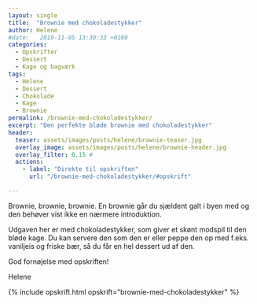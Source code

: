 ```yaml
---
layout: single
title:  "Brownie med chokoladestykker"
author: Helene
#date:   2019-11-05 13:39:33 +0100
categories:
  - Opskrifter   
  - Dessert
  - Kage og bagværk
tags: 
  - Helene
  - Dessert
  - Chokolade
  - Kage
  - Brownie
permalink: /brownie-med-chokoladestykker/
excerpt: "Den perfekte bløde brownie med chokoladestykker"
header:
  teaser: assets/images/posts/helene/brownie-teaser.jpg
  overlay_image: assets/images/posts/helene/brownie-header.jpg
  overlay_filter: 0.15 # 
  actions:
    - label: "Direkte til opskriften"
      url: "/brownie-med-chokoladestykker/#opskrift"

---
```


Brownie, brownie, brownie. 
En brownie går du sjældent galt i byen med og den behøver vist ikke en nærmere introduktion.

Udgaven her er med chokoladestykker, som giver et skønt modspil til den bløde kage. Du kan servere den som den er eller peppe den op med f.eks. vaniljeis og friske bær, så du får en hel dessert ud af den.

God fornøjelse med opskriften!

Helene

{% include opskrift.html opskrift="brownie-med-chokoladestykker" %}